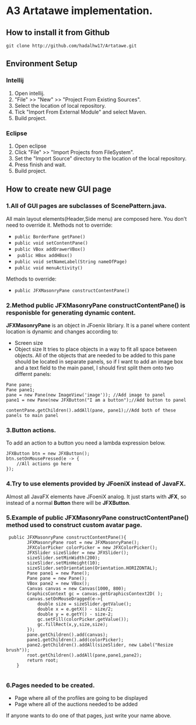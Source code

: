 # A3 Artatawe implementation.

## How to install it from Github
```
git clone http://github.com/hadalhw17/Artatawe.git
```
## Environment Setup

### Intellij

1. Open intellij.
2. "File" >> "New" >> "Project From Existing Sources".
3. Select the location of local repository.
4. Tick "Import From External Module" and select Maven.
6. Build project.

### Eclipse

1. Open eclipse
2. Click "File" >> "Import Projects from FileSystem".
3. Set the "Import Source" directory to the location of the local repository.
4. Press finish and wait.
5. Build project.


## How to create new GUI page

### 1.All of GUI pages are subclasses of **ScenePattern.java**.

All main layout elements(Header,Side menu) are composed here. You don't need to override it.
Methods not to override:
* ```public BorderPane getPane()```
* ```public void setContentPane()```
* ```public VBox addDrawerVBox()```
* ``` public HBox addHBox()```
* ```public void setNameLabel(String nameOfPage)```
* ```public void menuActivity()```

Methods to override:
* ```public JFXMasonryPane constructContentPane()```


### 2.Method **public JFXMasonryPane constructContentPane()** is responisble for generating dynamic content.

**JFXMasonryPane** is an object in JFoenix libriary. It is a panel where content location is dynamic and changes according to:
* Screen size
* Object size
It tries to place objects in a way to fit all space between objects.
All of the objects that are needed to be added to this pane should be located in separate panels, so if I want to add an image box and a text field to the main panel, I should first split them onto two differnt panels:
```
Pane pane;
Pane pane1;
pane = new Pane(new ImageView('image')); //Add image to panel
pane1 = new Pane(new JFXButton("I am a button");//Add button to panel

contentPane.getChildren().addAll(pane, pane1);//Add both of these panels to main panel

```
### 3.Button actions.

To add an action to a button you need a lambda expression below.

```
JFXButton btn = new JFXButton();
btn.setOnMousePressed(e -> {
    //All actions go here
});

```
### 4.Try to use elements provided by JFoeniX instead of JavaFX.

Almost all JavaFX elements have JFoeniX analog.
It just starts with **JFX**, so instead of a normal **Button** there will be **JFXButton**.

### 5.Example of **public JFXMasonryPane constructContentPane()** method used to construct custom avatar page.

```
 public JFXMasonryPane constructContentPane(){
        JFXMasonryPane root = new JFXMasonryPane();
        JFXColorPicker colorPicker = new JFXColorPicker();
        JFXSlider sizeSlider = new JFXSlider();
        sizeSlider.setMinWidth(200);
        sizeSlider.setMinHeight(10);
        sizeSlider.setOrientation(Orientation.HORIZONTAL);
        Pane pane1 = new Pane();
        Pane pane = new Pane();
        VBox pane2 = new VBox();
        Canvas canvas = new Canvas(1000, 800);
        GraphicsContext gc = canvas.getGraphicsContext2D( );
        canvas.setOnMouseDragged(e->{
            double size = sizeSlider.getValue();
            double x = e.getX() - size/2;
            double y = e.getY() - size-2;
            gc.setFill(colorPicker.getValue());
            gc.fillRect(x,y,size,size);
        });
        pane.getChildren().add(canvas);
        pane1.getChildren().add(colorPicker);
        pane2.getChildren().addAll(sizeSlider, new Label("Resize brush"));
        root.getChildren().addAll(pane,pane1,pane2);
        return root;
    }
    
```
### 6.Pages needed to be created.
* Page where all of the profiles are going to be displayed
* Page where all of the auctions needed to be added

If anyone wants to do one of that pages, just write your name above.
